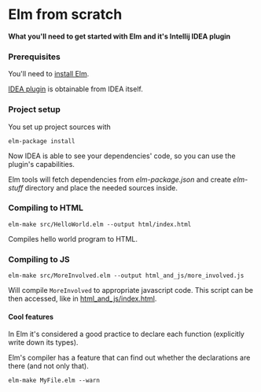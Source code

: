 # Elm from scratch

**What you'll need to get started with Elm and it's Intellij IDEA plugin**

### Prerequisites 
You'll need to [install Elm](https://guide.elm-lang.org/install.html).

[IDEA plugin](https://github.com/durkiewicz/elm-plugin) is obtainable from IDEA itself.

### Project setup
You set up project sources with 

```buildoutcfg
elm-package install
```
Now IDEA is able to see your dependencies' code, so you can use the plugin's capabilities.

Elm tools will fetch dependencies from *elm-package.json* and create *elm-stuff* directory and place the needed sources inside.

### Compiling to HTML
```buildoutcfg
elm-make src/HelloWorld.elm --output html/index.html
```
Compiles hello world program to HTML.

### Compiling to JS

```buildoutcfg
elm-make src/MoreInvolved.elm --output html_and_js/more_involved.js
```

Will compile `MoreInvolved` to appropriate javascript code. This script can be then accessed, like in [html_and_js/index.html](https://github.com/lambdaofgod/elm-from-scratch/blob/master/html_and_js/index.html).


#### Cool features

In Elm it's considered a good practice to declare each function (explicitly write down its types).

Elm's compiler has a feature that can find out whether the declarations are there (and not only that).

```buildoutcfg
elm-make MyFile.elm --warn
```